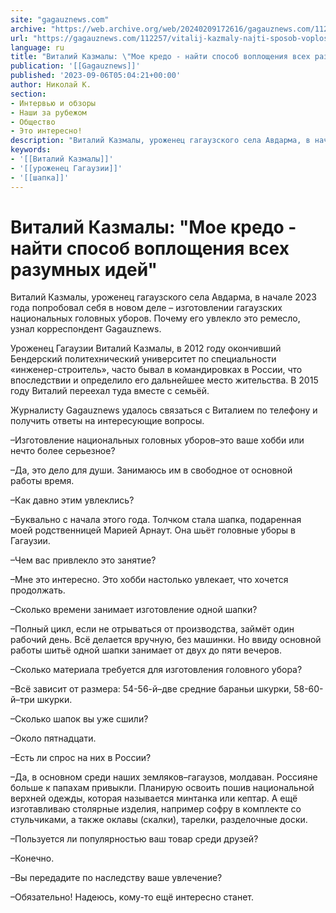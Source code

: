 ```yaml
---
site: "gagauznews.com"
archive: "https://web.archive.org/web/20240209172616/gagauznews.com/112257/vitalij-kazmaly-najti-sposob-voploshheniya-vseh-razumnyh-idej.html"
url: "https://gagauznews.com/112257/vitalij-kazmaly-najti-sposob-voploshheniya-vseh-razumnyh-idej.html"
language: ru
title: "Виталий Казмалы: \"Мое кредо - найти способ воплощения всех разумных идей\""
publication: '[[Gagauznews]]'
published: '2023-09-06T05:04:21+00:00'
author: Николай К.
section:
- Интервью и обзоры
- Наши за рубежом
- Общество
- Это интересно!
description: "Виталий Казмалы, уроженец гагаузского села Авдарма, в начале 2023 года попробовал себя в новом деле – изготовлении гагаузских национальных головных уборов. Почему его увлекло это ремесло, узнал корреспондент Gagauznews. Уроженец Гагаузии Виталий Казмалы, в 2012 году окончивший Бендерский политехнический университет по специальности «инженер-строитель», часто бывал в командировках в России, что впоследствии и определило его дальнейшее место жительства. В 2015 году Виталий переехал туда вместе с семьёй. Журналисту Gagauznews удалось связаться с Виталием по телефону и получить ответы на интересующие вопросы. – Изготовление национальных головных уборов –это ваше хобби или нечто более серьезное? – Да, это дело для души. Занимаюсь им […]"
keywords:
- '[[Виталий Казмалы]]'
- '[[уроженец Гагаузии]]'
- '[[шапка]]'
---
```


# Виталий Казмалы: "Мое кредо - найти способ воплощения всех разумных идей"

Виталий Казмалы, уроженец гагаузского села Авдарма, в начале 2023 года попробовал себя в новом деле – изготовлении гагаузских национальных головных уборов. Почему его увлекло это ремесло, узнал корреспондент Gagauznews.

Уроженец Гагаузии Виталий Казмалы, в 2012 году окончивший Бендерский политехнический университет по специальности «инженер-строитель», часто бывал в командировках в России, что впоследствии и определило его дальнейшее место жительства. В 2015 году Виталий переехал туда вместе с семьёй.

Журналисту Gagauznews удалось связаться с Виталием по телефону и получить ответы на интересующие вопросы.

–Изготовление национальных головных уборов–это ваше хобби или нечто более серьезное?

–Да, это дело для души. Занимаюсь им в свободное от основной работы время.

–Как давно этим увлеклись?

–Буквально с начала этого года. Толчком стала шапка, подаренная моей родственницей Марией Арнаут. Она шьёт головные уборы в Гагаузии.

–Чем вас привлекло это занятие?

–Мне это интересно. Это хобби настолько увлекает, что хочется продолжать.

–Сколько времени занимает изготовление одной шапки?

–Полный цикл, если не отрываться от производства, займёт один рабочий день. Всё делается вручную, без машинки. Но ввиду основной работы шитьё одной шапки занимает от двух до пяти вечеров.

–Сколько материала требуется для изготовления головного убора?

–Всё зависит от размера: 54-56-й–две средние бараньи шкурки, 58-60-й–три шкурки.

–Сколько шапок вы уже сшили?

–Около пятнадцати.

–Есть ли спрос на них в России?

–Да, в основном среди наших земляков–гагаузов, молдаван. Россияне больше к папахам привыкли. Планирую освоить пошив национальной верхней одежды, которая называется минтанка или кептар. А ещё изготавливаю столярные изделия, например софру в комплекте со стульчиками, а также оклавы (скалки), тарелки, разделочные доски.

–Пользуется ли популярностью ваш товар среди друзей?

–Конечно.

–Вы передадите по наследству ваше увлечение?

–Обязательно! Надеюсь, кому-то ещё интересно станет.